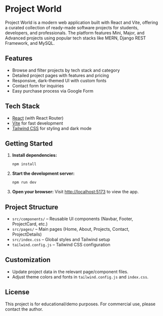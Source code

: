 # Project World

Project World is a modern web application built with React and Vite, offering a curated collection of ready-made software projects for students, developers, and professionals. The platform features Mini, Major, and Advanced projects using popular tech stacks like MERN, Django REST Framework, and MySQL.

## Features

- Browse and filter projects by tech stack and category
- Detailed project pages with features and pricing
- Responsive, dark-themed UI with custom fonts
- Contact form for inquiries
- Easy purchase process via Google Form

## Tech Stack

- [React](https://react.dev/) (with React Router)
- [Vite](https://vitejs.dev/) for fast development
- [Tailwind CSS](https://tailwindcss.com/) for styling and dark mode

## Getting Started

1. **Install dependencies:**

   ```sh
   npm install
   ```

2. **Start the development server:**

   ```sh
   npm run dev
   ```

3. **Open your browser:**
   Visit [http://localhost:5173](http://localhost:5173) to view the app.

## Project Structure

- `src/components/` – Reusable UI components (Navbar, Footer, ProjectCard, etc.)
- `src/pages/` – Main pages (Home, About, Projects, Contact, ProjectDetails)
- `src/index.css` – Global styles and Tailwind setup
- `tailwind.config.js` – Tailwind CSS configuration

## Customization

- Update project data in the relevant page/component files.
- Adjust theme colors and fonts in `tailwind.config.js` and `index.css`.

## License

This project is for educational/demo purposes. For commercial use, please contact the author.

